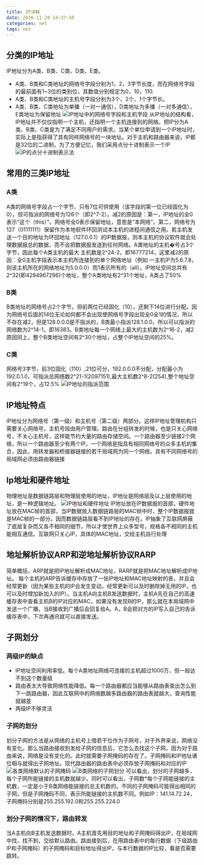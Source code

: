 ```yaml
---
title: IP详解
date: 2016-11-29 14:37:50
categories: net
tags: net
---
```

## 分类的IP地址
IP地址分为A类、B类、C类、D类、E类。
* A类、B类和C类地址的网络号字段分别为1，2，3字节长度，而在网络号字段的最前面有1~3位的类别位，其数值分别规定为0，10，110.
* A类、B类和C类地址的主机号字段分别为3个、2个、1个字节长。
* A类、B类、C类地址为单播（一对一通信），D类地址为多播（一对多通信），E类地址为保留地址
![IP地址中的网络号字段和主机字段][1]
从IP地址的结构看，IP地址并不仅仅指明一个主机，还指明一个主机连接到的网络。把IP分为A类、B类、C类是为了满足不同用户的需求。当某个单位申请到一个IP地址时，实际上是指获得了具有同样网络号的一块地址。对于主机和路由器来说，IP都是32位的二进制，为了方便记忆，我们采用点分十进制表示一个IP
![IP的点分十进制表示法][2]
## 常用的三类IP地址
### A类
A类的网络号字段占一个字节，只有7位可供使用（该字段的第一位已经固化为0），但可指派的网络号为126个（即2^7-2）。减2的原因是：第一，IP地址的全0表示“这个（this）”。网络号全0表示保留地址，意思是“本网络”。第二，网络号为127（01111111）保留作为本地软件环回测试本主机的进程间通信之用。若主机发送一个目的地址为环回地址（127.0.0.1）的IP数据报，则本主机的协议软件就会处理数据报总的数据，而不会把数据报发送到任何网络。A类地址的主机�号占3个字节，因此每个A类主机的最大  主机数是2^24-2，即16777214，这里减2的原因：全0主机字段表示本主机所连接到的单个网络地址（例如 一主机IP为5.6.7.8，则该主机所在的网络地址为5.0.0.0）而1表示所有的（all）。IP地址空间总共有2^32(即4294967296)个地址，整个A类地址有2^31个地址，A类占了50%
### B类
B类地址的网络号占2个字节，但前两位已经固化（10），还剩下14位进行分配。因为网络号后面的14位无论如何都不会出现使网络号字段出现全0全1的情况，所以不存在减2，但是128.0.0.0是不指派的，B类最小指派128.1.0.0，所以可以指派的网络数为2^14-1，即16383。B类地址每一个网络上最大的主机数为2^16-2，减2原因同上，整个B类地址空间有2^30个地址，占整个IP地址空间的25%。
### C类
网络号3字节，前3位固化（110）,21位可分，192.0.0.0不分配，分配最小为192.0.1.0，可指派总网络数2^21-1(2097151),最大主机数2^8-2(254),整个地址空间有2^19个，占12.5%
![IP地址的指派范围][3]
## IP地址特点
IP地址分为网络号（第一级）和主机号（第二级）两部分。这样IP地址管理机构只需要关心网络号，主机号段由用户管理。路由在分组转发的时候，也是只关心网络号，不关心主机号，这样能节约大量的路由存储空间。一个路由器至少链接2个网络，所以一个路由器至少有两个IP。一个网络是指具有相同网络号的众多主机的集合，因此，用转发器和桥接器链接的若干局域网为同一个网络。具有不同网络号的局域网必须由路由器链接
## Ip地址和硬件地址
物理地址是数据链路层和物理层使用的地址，IP地址是网络层及以上层使用的地址，是一种逻辑地址。
![IP地址和硬件地址][4]
IP地址放在IP数据报的首部，硬件地址放在MAC帧的首部，当IP数据放入数据链路层的MAC帧中时，整个IP数据报就是MAC帧的一部分，因而数据链路层看不到IP地址的存在。IP抽象了互联网屏蔽了底层复杂而又各不相同的细节，所以才使世界上众多型号，规格各不相同的主机能相互通信。互联网只关心IP，具体的MAC地址，交给主机自行处理
## 地址解析协议ARP和逆地址解析协议RARP
简单概括，ARP就是把IP地址解析成MAC地址，RARP就是把MAC地址解析成IP地址。
每个主机的ARP告诉缓存中存放了一张IP地址和MAC地址映射的表，并且会经常更新（因为某些主机的IP会发生变动，经常更新可以及时删除掉无用的IP，也可以及时增加新加入的IP）。当主机A向主机B发送数据时，主机A先在自己的高速缓存表中查看主机B的IP对应的MAC，如果没有发现B的IP，那么就在本局域网中发送一个广播，当B接收到广播后会回复给A。A，B会把对方的IP写入自己的告诉缓存表中，下次再通讯就可以直接发送。
## 子网划分
### 两级IP的缺点
* IP地址空间利用率低。每个A类地址网络可连接的主机超过1000万，但一般达不到这个数量级
* 路由表太大导致网络性能降低。每一个路由器都应当能够从路由表查出怎么到下一跳路由器，因此互联网中的网络数越多路由器的路由表就越大，查询性能就越差
* 两级IP不够灵活
### 子网的划分
划分子网的方法是从网络的主机号上借若干位作为子网号，对于外界来说，网络没有变化。那么当路由接收到发给子网的信息后，它怎么去找这个子网，因为对于路由来说，网络是没有变化的。此时就需要子网掩码的存在了。子网掩码和IP地址诸位相与就得出子网地址。现代路由器的路由表中必须存放子网掩码和对应的IP
![各类网络默认的子网掩码][5]
![B类网络的子网划分][6]
可以看出，划分的子网越多，每个子网所能链接的主机数就越少。同时可以看出，子网数*每个子网能链接的主机数，一定是小于B类网络能链接的总主机数的。不同的子网掩码可能得出相同的子网，但是子网掩码不同，表示所能链接的主机数不同。例如IP：141.14.72.24，子网掩码分别是255.255.192.0和255.255.224.0
### 划分子网的情况下，路由转发
当A主机向B主机发送数据时。A主机首先用目的地址和子网掩码得出IP，在局域网中找，找不到，交给默认路由。路由接到后，在用路由表中的每行数据（下级路由IP和子网掩码）的子网掩码和目标地址得出IP，与本行数据的IP比较，看是否需要跳转。


  [1]: http://ofy9dm2ii.bkt.clouddn.com/image/article/9922770D-79D6-4414-A0B9-242852A2C174.png
  [2]: http://ofy9dm2ii.bkt.clouddn.com/IP2.png
  [3]: http://ofy9dm2ii.bkt.clouddn.com/image/article/IP3.png
  [4]: http://ofy9dm2ii.bkt.clouddn.com/IP4.png
  [5]: http://ofy9dm2ii.bkt.clouddn.com/IP5.png
  [6]: http://ofy9dm2ii.bkt.clouddn.com/IP6.png
